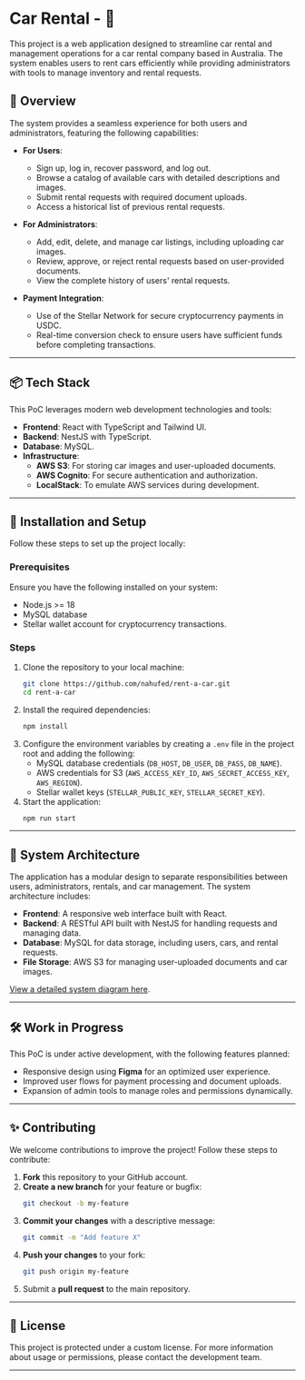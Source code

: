 
# Car Rental - 🚗

This project is a web application designed to streamline car rental and management operations for a car rental company based in Australia. The system enables users to rent cars efficiently while providing administrators with tools to manage inventory and rental requests.

## 🚀 Overview
The system provides a seamless experience for both users and administrators, featuring the following capabilities:

- **For Users**:
  - Sign up, log in, recover password, and log out.
  - Browse a catalog of available cars with detailed descriptions and images.
  - Submit rental requests with required document uploads.
  - Access a historical list of previous rental requests.

- **For Administrators**:
  - Add, edit, delete, and manage car listings, including uploading car images.
  - Review, approve, or reject rental requests based on user-provided documents.
  - View the complete history of users' rental requests.

- **Payment Integration**:
  - Use of the Stellar Network for secure cryptocurrency payments in USDC.
  - Real-time conversion check to ensure users have sufficient funds before completing transactions.

---

## 📦 Tech Stack
This PoC leverages modern web development technologies and tools:
- **Frontend**: React with TypeScript and Tailwind UI.
- **Backend**: NestJS with TypeScript.
- **Database**: MySQL.
- **Infrastructure**:
  - **AWS S3**: For storing car images and user-uploaded documents.
  - **AWS Cognito**: For secure authentication and authorization.
  - **LocalStack**: To emulate AWS services during development.

---

## 🔧 Installation and Setup
Follow these steps to set up the project locally:

### Prerequisites
Ensure you have the following installed on your system:
- Node.js >= 18
- MySQL database
- Stellar wallet account for cryptocurrency transactions.

### Steps
1. Clone the repository to your local machine:
   ```bash
   git clone https://github.com/nahufed/rent-a-car.git
   cd rent-a-car
   ```
2. Install the required dependencies:
   ```bash
   npm install
   ```
3. Configure the environment variables by creating a `.env` file in the project root and adding the following:
   - MySQL database credentials (`DB_HOST`, `DB_USER`, `DB_PASS`, `DB_NAME`).
   - AWS credentials for S3 (`AWS_ACCESS_KEY_ID`, `AWS_SECRET_ACCESS_KEY`, `AWS_REGION`).
   - Stellar wallet keys (`STELLAR_PUBLIC_KEY`, `STELLAR_SECRET_KEY`).
4. Start the application:
   ```bash
   npm run start
   ```

---

## 📑 System Architecture
The application has a modular design to separate responsibilities between users, administrators, rentals, and car management. The system architecture includes:

- **Frontend**: A responsive web interface built with React.
- **Backend**: A RESTful API built with NestJS for handling requests and managing data.
- **Database**: MySQL for data storage, including users, cars, and rental requests.
- **File Storage**: AWS S3 for managing user-uploaded documents and car images.

[View a detailed system diagram here](https://drive.google.com/file/d/1gezI8NrUO-1QIOqCYx2NFanwinXwWuJe/view?usp=sharing).

---

## 🛠 Work in Progress
This PoC is under active development, with the following features planned:
- Responsive design using **Figma** for an optimized user experience.
- Improved user flows for payment processing and document uploads.
- Expansion of admin tools to manage roles and permissions dynamically.

---

## ✨ Contributing
We welcome contributions to improve the project! Follow these steps to contribute:
1. **Fork** this repository to your GitHub account.
2. **Create a new branch** for your feature or bugfix:
   ```bash
   git checkout -b my-feature
   ```
3. **Commit your changes** with a descriptive message:
   ```bash
   git commit -m "Add feature X"
   ```
4. **Push your changes** to your fork:
   ```bash
   git push origin my-feature
   ```
5. Submit a **pull request** to the main repository.

---

## 📝 License
This project is protected under a custom license. For more information about usage or permissions, please contact the development team.

---

